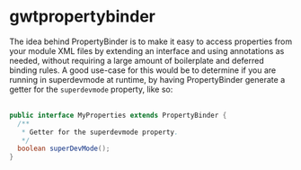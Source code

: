 gwtpropertybinder
=================
The idea behind PropertyBinder is to make it easy to access properties from your module XML files by extending an interface and using annotations as needed, without requiring a large amount of boilerplate and deferred binding rules. A good use-case for this would be to determine if you are running in superdevmode at runtime, by having PropertyBinder generate a getter for the `superdevmode` property, like so:
<br><br>
```java
public interface MyProperties extends PropertyBinder {
  /**
   * Getter for the superdevmode property.
   */
  boolean superDevMode();
}
```
